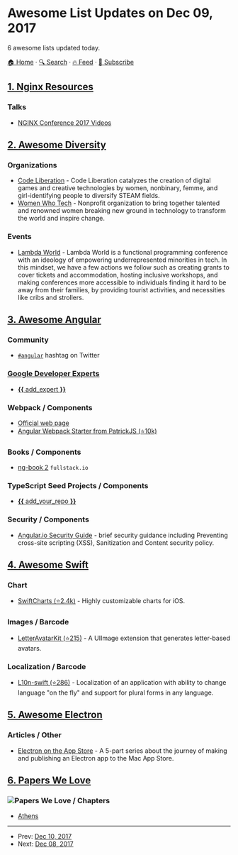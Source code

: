 # Awesome List Updates on Dec 09, 2017

6 awesome lists updated today.

[🏠 Home](/README.md) · [🔍 Search](https://www.trackawesomelist.com/search/) · [🔥 Feed](https://www.trackawesomelist.com/rss.xml) · [📮 Subscribe](https://trackawesomelist.us17.list-manage.com/subscribe?u=d2f0117aa829c83a63ec63c2f&id=36a103854c)



## [1. Nginx Resources](/content/fcambus/nginx-resources/README.md)

### Talks

*   [NGINX Conference 2017 Videos](https://www.youtube.com/playlist?list=PLGz_X9w9raXeT-z_rcZ9yF0kV5SENZ-yt)

## [2. Awesome Diversity](/content/folkswhocode/awesome-diversity/README.md)

### Organizations

*   [Code Liberation](http://codeliberation.org/) - Code Liberation catalyzes the creation of digital games and creative technologies by women, nonbinary, femme, and girl-identifying people to diversify STEAM fields.
*   [Women Who Tech](https://www.womenwhotech.com/) - Nonprofit organization to bring together talented and renowned women breaking new ground in technology to transform the world and inspire change.

### Events

*   [Lambda World](http://www.lambda.world/) - Lambda World is a functional programming conference with an ideology of empowering underrepresented minorities in tech. In this mindset, we have a few actions we follow such as creating grants to cover tickets and accommodation, hosting inclusive workshops, and making conferences more accessible to individuals finding it hard to be away from their families, by providing tourist activities, and necessities like cribs and strollers.

## [3. Awesome Angular](/content/PatrickJS/awesome-angular/README.md)

### Community

*   [`#angular`](https://twitter.com/hashtag/angular) hashtag on Twitter

### [Google Developer Experts](https://developers.google.com/experts/all/technology/web-technologies)

*   [**{{** add\_expert **}}**](https://github.com/gdi2290/awesome-angular/edit/gh-pages/README.md)

### Webpack / Components

*   [Official web page](https://webpack.js.org)
*   [Angular Webpack Starter from PatrickJS (⭐10k)](https://github.com/gdi2290/angular-starter)

### Books / Components

*   [ng-book 2](https://www.ng-book.com/2/) `fullstack.io`

### TypeScript Seed Projects / Components

*   [**{{** add\_your\_repo **}}**](https://github.com/gdi2290/awesome-angular/edit/gh-pages/README.md)

### Security / Components

*   [Angular.io Security Guide](https://angular.io/guide/security) - brief security guidance including Preventing cross-site scripting (XSS), Sanitization and Content security policy.

## [4. Awesome Swift](/content/matteocrippa/awesome-swift/README.md)

### Chart

*   [SwiftCharts (⭐2.4k)](https://github.com/i-schuetz/SwiftCharts) - Highly customizable charts for iOS.

### Images / Barcode

*   [LetterAvatarKit (⭐215)](https://github.com/vpeschenkov/LetterAvatarKit) - A UIImage extension that generates letter-based avatars.

### Localization / Barcode

*   [L10n-swift (⭐286)](https://github.com/Decybel07/L10n-swift) - Localization of an application with ability to change language "on the fly" and support for plural forms in any language.

## [5. Awesome Electron](/content/sindresorhus/awesome-electron/README.md)

### Articles / Other

*   [Electron on the App Store](https://medium.com/@yoannm/pushing-electron-on-the-mac-appstore-early-stages-7dcb85936f92) - A 5-part series about the journey of making and publishing an Electron app to the Mac App Store.

## [6. Papers We Love](/content/papers-we-love/papers-we-love/README.md)

### ![Papers We Love](http://paperswelove.org/images/logo-top.svg) / Chapters

*   [Athens](https://www.meetup.com/Papers-We-Love-Athens)

---

- Prev: [Dec 10, 2017](/content/2017/12/10/README.md)
- Next: [Dec 08, 2017](/content/2017/12/08/README.md)